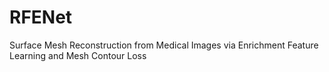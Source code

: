 # RFENet
Surface Mesh Reconstruction from Medical Images via Enrichment Feature Learning and Mesh Contour Loss
